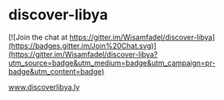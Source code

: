 discover-libya
==============

[![Join the chat at https://gitter.im/Wisamfadel/discover-libya](https://badges.gitter.im/Join%20Chat.svg)](https://gitter.im/Wisamfadel/discover-libya?utm_source=badge&utm_medium=badge&utm_campaign=pr-badge&utm_content=badge)

www.discoverlibya.ly

